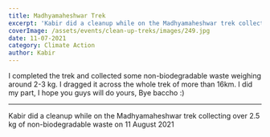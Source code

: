 ```yaml
---
title: Madhyamaheshwar Trek
excerpt: 'Kabir did a cleanup while on the Madhyamaheshwar trek collecting over 2.5 kg of non-biodegradable waste on 11 August 2021'
coverImage: /assets/events/clean-up-treks/images/249.jpg
date: 11-07-2021
category: Climate Action
author: Kabir
---
```

<p > I completed the trek and collected some non-biodegradable waste weighing around 2-3 kg. I dragged it across the whole trek of more than 16km. I did my part, I hope you guys will do yours, Bye baccho :)</p>
<hr />
<p>Kabir did a cleanup while on the Madhyamaheshwar trek collecting over 2.5 kg of non-biodegradable waste on 11 August 2021</p>
